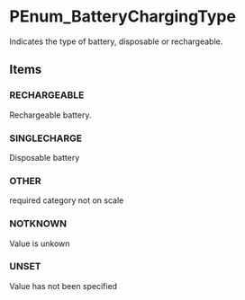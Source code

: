# PEnum_BatteryChargingType

Indicates the type of battery, disposable or rechargeable.<!-- end of definition -->

## Items

### RECHARGEABLE
Rechargeable battery.

### SINGLECHARGE
Disposable battery

### OTHER
required category not on scale

### NOTKNOWN
Value is unkown

### UNSET
Value has not been specified
